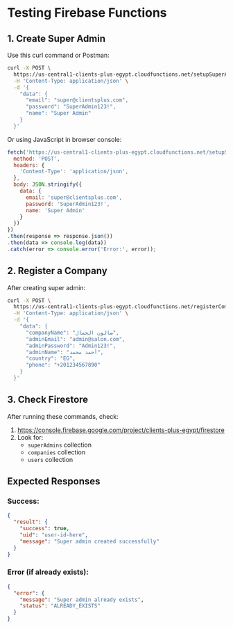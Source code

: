 # Testing Firebase Functions

## 1. Create Super Admin

Use this curl command or Postman:

```bash
curl -X POST \
  https://us-central1-clients-plus-egypt.cloudfunctions.net/setupSuperAdmin \
  -H 'Content-Type: application/json' \
  -d '{
    "data": {
      "email": "super@clientsplus.com",
      "password": "SuperAdmin123!",
      "name": "Super Admin"
    }
  }'
```

Or using JavaScript in browser console:

```javascript
fetch('https://us-central1-clients-plus-egypt.cloudfunctions.net/setupSuperAdmin', {
  method: 'POST',
  headers: {
    'Content-Type': 'application/json',
  },
  body: JSON.stringify({
    data: {
      email: 'super@clientsplus.com',
      password: 'SuperAdmin123!',
      name: 'Super Admin'
    }
  })
})
.then(response => response.json())
.then(data => console.log(data))
.catch(error => console.error('Error:', error));
```

## 2. Register a Company

After creating super admin:

```bash
curl -X POST \
  https://us-central1-clients-plus-egypt.cloudfunctions.net/registerCompany \
  -H 'Content-Type: application/json' \
  -d '{
    "data": {
      "companyName": "صالون الجمال",
      "adminEmail": "admin@salon.com",
      "adminPassword": "Admin123!",
      "adminName": "أحمد محمد",
      "country": "EG",
      "phone": "+201234567890"
    }
  }'
```

## 3. Check Firestore

After running these commands, check:
1. https://console.firebase.google.com/project/clients-plus-egypt/firestore
2. Look for:
   - `superAdmins` collection
   - `companies` collection
   - `users` collection

## Expected Responses

### Success:
```json
{
  "result": {
    "success": true,
    "uid": "user-id-here",
    "message": "Super admin created successfully"
  }
}
```

### Error (if already exists):
```json
{
  "error": {
    "message": "Super admin already exists",
    "status": "ALREADY_EXISTS"
  }
}
```